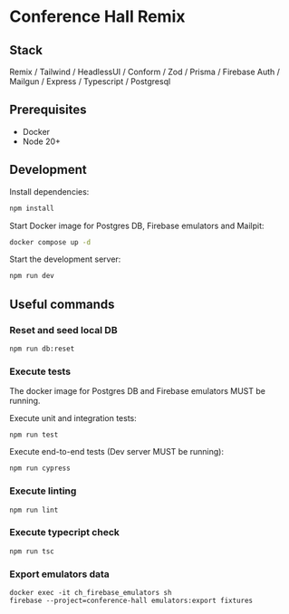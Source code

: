 # Conference Hall Remix

## Stack

Remix / Tailwind / HeadlessUI / Conform / Zod / Prisma / Firebase Auth / Mailgun / Express / Typescript / Postgresql

## Prerequisites

- Docker
- Node 20+

## Development

Install dependencies:

```sh
npm install
```

Start Docker image for Postgres DB, Firebase emulators and Mailpit:

```sh
docker compose up -d
```

Start the development server:

```sh
npm run dev
```

## Useful commands

### Reset and seed local DB

```
npm run db:reset
```

### Execute tests

The docker image for Postgres DB and Firebase emulators MUST be running.

Execute unit and integration tests:

```
npm run test
```

Execute end-to-end tests (Dev server MUST be running):

```
npm run cypress
```

### Execute linting

```
npm run lint
```

### Execute typecript check

```
npm run tsc
```

### Export emulators data

```
docker exec -it ch_firebase_emulators sh
firebase --project=conference-hall emulators:export fixtures
```
